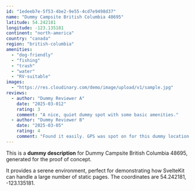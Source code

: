 ```yaml
---
id: "1edeeb7e-5f53-4be2-9e55-4cd7e9498d37"
name: "Dummy Campsite British Columbia 48695"
latitude: 54.242181
longitude: -123.135181
continent: "north-america"
country: "canada"
region: "british-columbia"
amenities:
  - "dog-friendly"
  - "fishing"
  - "trash"
  - "water"
  - "RV-suitable"
images:
  - "https://res.cloudinary.com/demo/image/upload/v1/sample.jpg"
reviews:
  - author: "Dummy Reviewer A"
    date: "2025-03-012"
    rating: 3
    comment: "A nice, quiet dummy spot with some basic amenities."
  - author: "Dummy Reviewer B"
    date: "2025-03-05"
    rating: 4
    comment: "Found it easily. GPS was spot on for this dummy location."
---
```


This is a **dummy description** for Dummy Campsite British Columbia 48695, generated for the proof of concept.

It provides a serene environment, perfect for demonstrating how SvelteKit can handle a large number of static pages. The coordinates are 54.242181, -123.135181.
